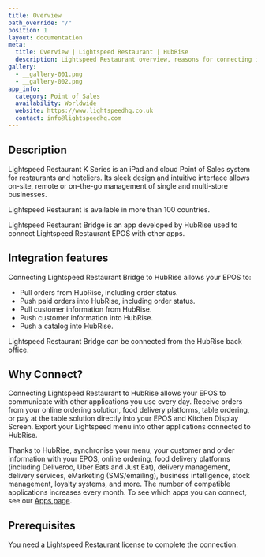 ```yaml
---
title: Overview
path_override: "/"
position: 1
layout: documentation
meta:
  title: Overview | Lightspeed Restaurant | HubRise
  description: Lightspeed Restaurant overview, reasons for connecting it to HubRise and summary of integrated features. Synchronise data between your EPOS and your apps.
gallery:
  - __gallery-001.png
  - __gallery-002.png
app_info:
  category: Point of Sales
  availability: Worldwide
  website: https://www.lightspeedhq.co.uk
  contact: info@lightspeedhq.com
---
```


## Description

Lightspeed Restaurant K Series is an iPad and cloud Point of Sales system for restaurants and hoteliers. Its sleek design and intuitive interface allows on-site, remote or on-the-go management of single and multi-store businesses.

Lightspeed Restaurant is available in more than 100 countries.

Lightspeed Restaurant Bridge is an app developed by HubRise used to connect Lightspeed Restaurant EPOS with other apps.

## Integration features

Connecting Lightspeed Restaurant Bridge to HubRise allows your EPOS to:

- Pull orders from HubRise, including order status.
- Push paid orders into HubRise, including order status.
- Pull customer information from HubRise.
- Push customer information into HubRise.
- Push a catalog into HubRise.

Lightspeed Restaurant Bridge can be connected from the HubRise back office.

## Why Connect?

Connecting Lightspeed Restaurant to HubRise allows your EPOS to communicate with other applications you use every day. Receive orders from your online ordering solution, food delivery platforms, table ordering, or pay at the table solution directly into your EPOS and Kitchen Display Screen. Export your Lightspeed menu into other applications connected to HubRise.

Thanks to HubRise, synchronise your menu, your customer and order information with your EPOS, online ordering, food delivery platforms (including Deliveroo, Uber Eats and Just Eat), delivery management, delivery services, eMarketing (SMS/emailing), business intelligence, stock management, loyalty systems, and more. The number of compatible applications increases every month. To see which apps you can connect, see our [Apps page](/apps).

## Prerequisites

You need a Lightspeed Restaurant license to complete the connection.
